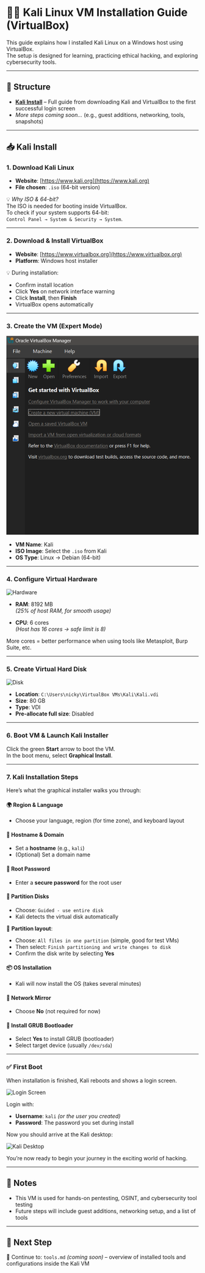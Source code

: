 # 🐱‍💻 Kali Linux VM Installation Guide (VirtualBox)

This guide explains how I installed Kali Linux on a Windows host using VirtualBox.  
The setup is designed for learning, practicing ethical hacking, and exploring cybersecurity tools.

---

## 🧩 Structure

- **[Kali Install](#kali-install)** – Full guide from downloading Kali and VirtualBox to the first successful login screen  
- _More steps coming soon…_ (e.g., guest additions, networking, tools, snapshots)

---

## 📥 Kali Install

### 1. Download Kali Linux

- **Website**: [https://www.kali.org](https://www.kali.org)
- **File chosen**: `.iso` (64-bit version)

💡 _Why ISO & 64-bit?_  
The ISO is needed for booting inside VirtualBox.  
To check if your system supports 64-bit:  
`Control Panel → System & Security → System`.

---

### 2. Download & Install VirtualBox

- **Website**: [https://www.virtualbox.org](https://www.virtualbox.org)
- **Platform**: Windows host installer

💡 During installation:
- Confirm install location
- Click **Yes** on network interface warning
- Click **Install**, then **Finish**
- VirtualBox opens automatically

---

### 3. Create the VM (Expert Mode)

![Create VM](./assets/images/install-kali/kali-install-0.png)

- **VM Name**: Kali  
- **ISO Image**: Select the `.iso` from Kali  
- **OS Type**: Linux → Debian (64-bit)

---

### 4. Configure Virtual Hardware

![Hardware](./assets/kali-install-1.png)

- **RAM**: 8192 MB  
  _(25% of host RAM, for smooth usage)_

- **CPU**: 6 cores  
  _(Host has 16 cores → safe limit is 8)_

More cores = better performance when using tools like Metasploit, Burp Suite, etc.

---

### 5. Create Virtual Hard Disk

![Disk](./assets/kali-install-2.png)

- **Location**: `C:\Users\nicky\VirtualBox VMs\Kali\Kali.vdi`  
- **Size**: 80 GB  
- **Type**: VDI  
- **Pre-allocate full size**: Disabled

---

### 6. Boot VM & Launch Kali Installer

Click the green **Start** arrow to boot the VM.  
In the boot menu, select **Graphical Install**.

---

### 7. Kali Installation Steps

Here’s what the graphical installer walks you through:

#### 🌍 Region & Language
- Choose your language, region (for time zone), and keyboard layout

#### 🔡 Hostname & Domain
- Set a **hostname** (e.g., `kali`)
- (Optional) Set a domain name

#### 🔐 Root Password
- Enter a **secure password** for the root user

#### 💽 Partition Disks
- Choose: `Guided - use entire disk`
- Kali detects the virtual disk automatically

🧱 **Partition layout**:
- Choose: `All files in one partition` (simple, good for test VMs)
- Then select: `Finish partitioning and write changes to disk`
- Confirm the disk write by selecting **Yes**

#### 📦 OS Installation
- Kali will now install the OS (takes several minutes)

#### 🔗 Network Mirror
- Choose **No** (not required for now)

#### 🧱 Install GRUB Bootloader
- Select **Yes** to install GRUB (bootloader)
- Select target device (usually `/dev/sda`)

---

### ✅ First Boot

When installation is finished, Kali reboots and shows a login screen.

![Login Screen](./assets/kali-welcome.png)

Login with:
- **Username**: `kali` _(or the user you created)_
- **Password**: The password you set during install

Now you should arrive at the Kali desktop:

![Kali Desktop](./assets/kali-home.png)

You’re now ready to begin your journey in the exciting world of hacking.

---

## 📝 Notes

- This VM is used for hands-on pentesting, OSINT, and cybersecurity tool testing  
- Future steps will include guest additions, networking setup, and a list of tools

---

## 🔄 Next Step

🔗 Continue to: `tools.md` _(coming soon)_ – overview of installed tools and configurations inside the Kali VM
